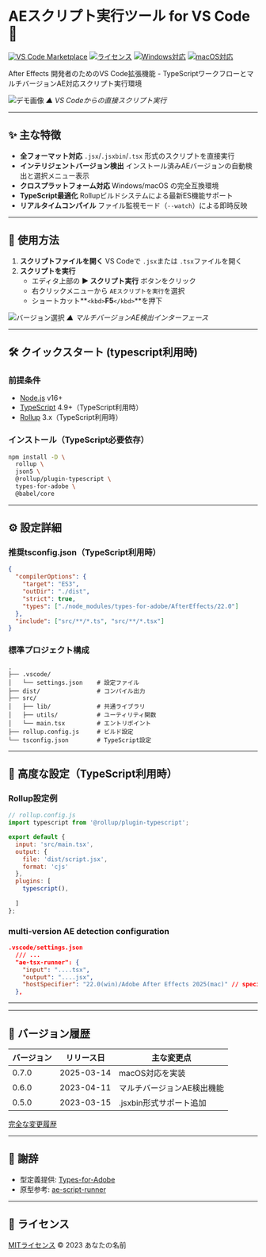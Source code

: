 
# AEスクリプト実行ツール for VS Code 🚀

[![VS Code Marketplace](https://img.shields.io/badge/VS%2520Code-Marketplace-blue)](https://marketplace.visualstudio.com/items?itemName=yourname.ae-script-runner)
[![ライセンス](https://img.shields.io/badge/License-MIT-green)](https://license/)
[![Windows対応](https://img.shields.io/badge/Platform-Windows-0078D6)](https://www.adobe.com/products/aftereffects.html)
[![macOS対応](https://img.shields.io/badge/Platform-macOS-999999)](https://www.adobe.com/products/aftereffects.html)

After Effects 開発者のためのVS Code拡張機能 - TypeScriptワークフローとマルチバージョンAE対応スクリプト実行環境

![デモ画像](https://./preview/pic.png)
*▲ VS Codeからの直接スクリプト実行*

---

## ✨ 主な特徴

* **全フォーマット対応**
  `.jsx`/`.jsxbin`/`.tsx` 形式のスクリプトを直接実行
* **インテリジェントバージョン検出**
  インストール済みAEバージョンの自動検出と選択メニュー表示
* **クロスプラットフォーム対応**
  Windows/macOS の完全互換環境
* **TypeScript最適化**
  Rollupビルドシステムによる最新ES機能サポート
* **リアルタイムコンパイル**
  ファイル監視モード（`--watch`）による即時反映

---

## 🚀 使用方法

1. **スクリプトファイルを開く**
   VS Codeで `.jsx`または `.tsx`ファイルを開く
2. **スクリプトを実行**
   * エディタ上部の **▶ スクリプト実行** ボタンをクリック
   * 右クリックメニューから `AEスクリプトを実行`を選択
   * ショートカット**`<kbd>`**F5**`</kbd>`**を押下

![バージョン選択](https://./preview/aes.png)
*▲ マルチバージョンAE検出インターフェース*

---

## 🛠 クイックスタート (typescript利用時)

### 前提条件

* [Node.js](https://nodejs.org/) v16+
* [TypeScript](https://www.typescriptlang.org/) 4.9+（TypeScript利用時）
* [Rollup](https://rollupjs.org/) 3.x（TypeScript利用時）

### インストール（TypeScript必要依存）

```bash
npm install -D \
  rollup \
  json5 \
  @rollup/plugin-typescript \
  types-for-adobe \
  @babel/core
```

---

## ⚙ 設定詳細

### 推奨tsconfig.json（TypeScript利用時）

```json
{
  "compilerOptions": {
    "target": "ES3",
    "outDir": "./dist",
    "strict": true,
    "types": ["./node_modules/types-for-adobe/AfterEffects/22.0"]
  },
  "include": ["src/**/*.ts", "src/**/*.tsx"]
}
```

### 標準プロジェクト構成

```text
.
├── .vscode/
│   └── settings.json    # 設定ファイル
├── dist/                # コンパイル出力
├── src/
│   ├── lib/             # 共通ライブラリ
│   ├── utils/           # ユーティリティ関数
│   └── main.tsx         # エントリポイント
├── rollup.config.js     # ビルド設定
└── tsconfig.json        # TypeScript設定
```

---

## 🔧 高度な設定（TypeScript利用時）

### Rollup設定例

```javascript
// rollup.config.js
import typescript from '@rollup/plugin-typescript';

export default {
  input: 'src/main.tsx',
  output: {
    file: 'dist/script.jsx',
    format: 'cjs'
  },
  plugins: [
    typescript(),
 
  ]
};
```

### multi-version AE detection configuration

```json
.vscode/settings.json
  /// ...
  "ae-tsx-runner": {
    "input": "....tsx",
    "output": "....jsx",
    "hostSpecifier": "22.0(win)/Adobe After Effects 2025(mac)" // special id for windows and app name for macOS
  },
```

---

---

## 📜 バージョン履歴

| バージョン | リリース日 | 主な変更点                 |
| ---------- | ---------- | -------------------------- |
| 0.7.0      | 2025-03-14 | macOS対応を実装            |
| 0.6.0      | 2023-04-11 | マルチバージョンAE検出機能 |
| 0.5.0      | 2023-03-15 | .jsxbin形式サポート追加    |

[完全な変更履歴](https://changelog.md/)

---

## 🙌 謝辞

* 型定義提供: [Types-for-Adobe](https://github.com/aenhancers/Types-for-Adobe)
* 原型参考: [ae-script-runner](https://marketplace.visualstudio.com/items?itemName=atarabi.ae-script-runner)

---

## 📄 ライセンス

[MITライセンス](https://license/) © 2023 あなたの名前
